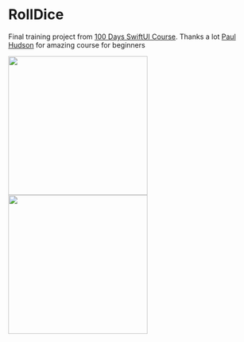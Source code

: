 # RollDice
Final training project from [100 Days SwiftUI Course](https://www.hackingwithswift.com/100/swiftui). Thanks a lot [Paul Hudson](https://github.com/twostraws) for amazing course for beginners

<img align="left" src="RollDice/gifs/RollDice1.gif" width="280">
<img align="left" src="RollDice/gifs/RollDice2.gif" width="280">
